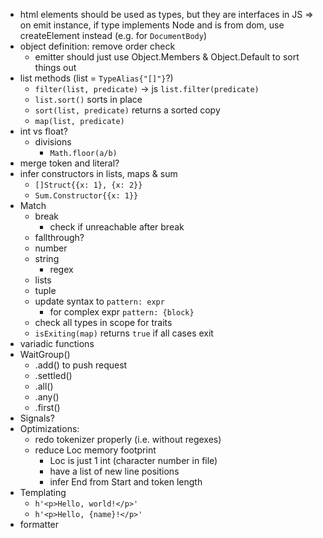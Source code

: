 - html elements should be used as types, but they are interfaces in JS => on emit instance, if type implements Node and is from dom, use createElement instead (e.g. for `DocumentBody`)
- object definition: remove order check
  - emitter should just use Object.Members & Object.Default to sort things out
- list methods (list = `TypeAlias{"[]"}`?)
  - `filter(list, predicate)` -> js `list.filter(predicate)`
  - `list.sort()` sorts in place
  - `sort(list, predicate)` returns a sorted copy
  - `map(list, predicate)`
- int vs float?
  - divisions
    - `Math.floor(a/b)`
- merge token and literal?
- infer constructors in lists, maps & sum
  - `[]Struct{{x: 1}, {x: 2}}`
  - `Sum.Constructor{{x: 1}}`
- Match
  - break
    - check if unreachable after break
  - fallthrough?
  - number
  - string
    - regex
  - lists
  - tuple
  - update syntax to `pattern: expr`
    - for complex expr `pattern: {block}`
  - check all types in scope for traits
  - `isExiting(map)` returns `true` if all cases exit
- variadic functions
- WaitGroup()
  - .add() to push request
  - .settled()
  - .all()
  - .any()
  - .first()
- Signals?
- Optimizations:
  - redo tokenizer properly (i.e. without regexes)
  - reduce Loc memory footprint
    - Loc is just 1 int (character number in file)
    - have a list of new line positions
    - infer End from Start and token length
- Templating
  - `h'<p>Hello, world!</p>'`
  - `h'<p>Hello, {name}!</p>'`
- formatter
